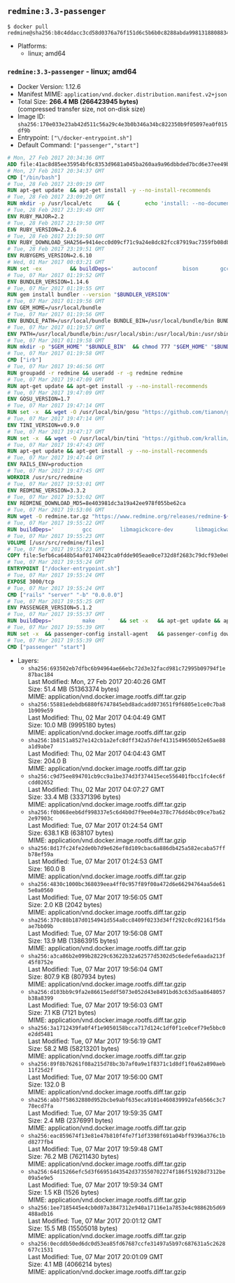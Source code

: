 ## `redmine:3.3-passenger`

```console
$ docker pull redmine@sha256:b8c4ddacc3cd58d0376a76f151d6c5b6b0c8288abda9981318808834c1747ac4
```

-	Platforms:
	-	linux; amd64

### `redmine:3.3-passenger` - linux; amd64

-	Docker Version: 1.12.6
-	Manifest MIME: `application/vnd.docker.distribution.manifest.v2+json`
-	Total Size: **266.4 MB (266423945 bytes)**  
	(compressed transfer size, not on-disk size)
-	Image ID: `sha256:170e033e23ab42d511c56a29c4e3b0b346a34bc822350b9f05097ea0f015df9b`
-	Entrypoint: `["\/docker-entrypoint.sh"]`
-	Default Command: `["passenger","start"]`

```dockerfile
# Mon, 27 Feb 2017 20:34:36 GMT
ADD file:41ac8d85ee35954bf6c8353d9681a045ba260aa9a96dbbded7bcd6e37ee49bea in / 
# Mon, 27 Feb 2017 20:34:37 GMT
CMD ["/bin/bash"]
# Tue, 28 Feb 2017 23:09:19 GMT
RUN apt-get update 	&& apt-get install -y --no-install-recommends 		bzip2 		ca-certificates 		libffi-dev 		libgdbm3 		libssl-dev 		libyaml-dev 		procps 		zlib1g-dev 	&& rm -rf /var/lib/apt/lists/*
# Tue, 28 Feb 2017 23:09:20 GMT
RUN mkdir -p /usr/local/etc 	&& { 		echo 'install: --no-document'; 		echo 'update: --no-document'; 	} >> /usr/local/etc/gemrc
# Tue, 28 Feb 2017 23:19:49 GMT
ENV RUBY_MAJOR=2.2
# Tue, 28 Feb 2017 23:19:50 GMT
ENV RUBY_VERSION=2.2.6
# Tue, 28 Feb 2017 23:19:50 GMT
ENV RUBY_DOWNLOAD_SHA256=9414ecc0d09cf71c9a24e8dc82fcc87919ac7359fb08db2791d6c32bfd157339
# Tue, 28 Feb 2017 23:19:51 GMT
ENV RUBYGEMS_VERSION=2.6.10
# Wed, 01 Mar 2017 00:03:21 GMT
RUN set -ex 		&& buildDeps=' 		autoconf 		bison 		gcc 		libbz2-dev 		libgdbm-dev 		libglib2.0-dev 		libncurses-dev 		libreadline-dev 		libxml2-dev 		libxslt-dev 		make 		ruby 		wget 		xz-utils 	' 	&& apt-get update 	&& apt-get install -y --no-install-recommends $buildDeps 	&& rm -rf /var/lib/apt/lists/* 		&& wget -O ruby.tar.xz "https://cache.ruby-lang.org/pub/ruby/${RUBY_MAJOR%-rc}/ruby-$RUBY_VERSION.tar.xz" 	&& echo "$RUBY_DOWNLOAD_SHA256 *ruby.tar.xz" | sha256sum -c - 		&& mkdir -p /usr/src/ruby 	&& tar -xJf ruby.tar.xz -C /usr/src/ruby --strip-components=1 	&& rm ruby.tar.xz 		&& cd /usr/src/ruby 		&& { 		echo '#define ENABLE_PATH_CHECK 0'; 		echo; 		cat file.c; 	} > file.c.new 	&& mv file.c.new file.c 		&& autoconf 	&& ./configure --disable-install-doc --enable-shared 	&& make -j"$(nproc)" 	&& make install 		&& apt-get purge -y --auto-remove $buildDeps 	&& cd / 	&& rm -r /usr/src/ruby 		&& gem update --system "$RUBYGEMS_VERSION"
# Tue, 07 Mar 2017 01:19:52 GMT
ENV BUNDLER_VERSION=1.14.6
# Tue, 07 Mar 2017 01:19:55 GMT
RUN gem install bundler --version "$BUNDLER_VERSION"
# Tue, 07 Mar 2017 01:19:56 GMT
ENV GEM_HOME=/usr/local/bundle
# Tue, 07 Mar 2017 01:19:56 GMT
ENV BUNDLE_PATH=/usr/local/bundle BUNDLE_BIN=/usr/local/bundle/bin BUNDLE_SILENCE_ROOT_WARNING=1 BUNDLE_APP_CONFIG=/usr/local/bundle
# Tue, 07 Mar 2017 01:19:57 GMT
ENV PATH=/usr/local/bundle/bin:/usr/local/sbin:/usr/local/bin:/usr/sbin:/usr/bin:/sbin:/bin
# Tue, 07 Mar 2017 01:19:58 GMT
RUN mkdir -p "$GEM_HOME" "$BUNDLE_BIN" 	&& chmod 777 "$GEM_HOME" "$BUNDLE_BIN"
# Tue, 07 Mar 2017 01:19:58 GMT
CMD ["irb"]
# Tue, 07 Mar 2017 19:46:56 GMT
RUN groupadd -r redmine && useradd -r -g redmine redmine
# Tue, 07 Mar 2017 19:47:09 GMT
RUN apt-get update && apt-get install -y --no-install-recommends 		ca-certificates 		wget 	&& rm -rf /var/lib/apt/lists/*
# Tue, 07 Mar 2017 19:47:09 GMT
ENV GOSU_VERSION=1.7
# Tue, 07 Mar 2017 19:47:14 GMT
RUN set -x 	&& wget -O /usr/local/bin/gosu "https://github.com/tianon/gosu/releases/download/$GOSU_VERSION/gosu-$(dpkg --print-architecture)" 	&& wget -O /usr/local/bin/gosu.asc "https://github.com/tianon/gosu/releases/download/$GOSU_VERSION/gosu-$(dpkg --print-architecture).asc" 	&& export GNUPGHOME="$(mktemp -d)" 	&& gpg --keyserver ha.pool.sks-keyservers.net --recv-keys B42F6819007F00F88E364FD4036A9C25BF357DD4 	&& gpg --batch --verify /usr/local/bin/gosu.asc /usr/local/bin/gosu 	&& rm -r "$GNUPGHOME" /usr/local/bin/gosu.asc 	&& chmod +x /usr/local/bin/gosu 	&& gosu nobody true
# Tue, 07 Mar 2017 19:47:14 GMT
ENV TINI_VERSION=v0.9.0
# Tue, 07 Mar 2017 19:47:17 GMT
RUN set -x 	&& wget -O /usr/local/bin/tini "https://github.com/krallin/tini/releases/download/$TINI_VERSION/tini" 	&& wget -O /usr/local/bin/tini.asc "https://github.com/krallin/tini/releases/download/$TINI_VERSION/tini.asc" 	&& export GNUPGHOME="$(mktemp -d)" 	&& gpg --keyserver ha.pool.sks-keyservers.net --recv-keys 6380DC428747F6C393FEACA59A84159D7001A4E5 	&& gpg --batch --verify /usr/local/bin/tini.asc /usr/local/bin/tini 	&& rm -r "$GNUPGHOME" /usr/local/bin/tini.asc 	&& chmod +x /usr/local/bin/tini 	&& tini -h
# Tue, 07 Mar 2017 19:47:43 GMT
RUN apt-get update && apt-get install -y --no-install-recommends 		imagemagick 		libmysqlclient18 		libpq5 		libsqlite3-0 				bzr 		git 		mercurial 		openssh-client 		subversion 	&& rm -rf /var/lib/apt/lists/*
# Tue, 07 Mar 2017 19:47:44 GMT
ENV RAILS_ENV=production
# Tue, 07 Mar 2017 19:47:45 GMT
WORKDIR /usr/src/redmine
# Tue, 07 Mar 2017 19:53:01 GMT
ENV REDMINE_VERSION=3.3.2
# Tue, 07 Mar 2017 19:53:02 GMT
ENV REDMINE_DOWNLOAD_MD5=8e403981dc3a19a42ee978f055be62ca
# Tue, 07 Mar 2017 19:53:06 GMT
RUN wget -O redmine.tar.gz "https://www.redmine.org/releases/redmine-${REDMINE_VERSION}.tar.gz" 	&& echo "$REDMINE_DOWNLOAD_MD5 redmine.tar.gz" | md5sum -c - 	&& tar -xvf redmine.tar.gz --strip-components=1 	&& rm redmine.tar.gz files/delete.me log/delete.me 	&& mkdir -p tmp/pdf public/plugin_assets 	&& chown -R redmine:redmine ./
# Tue, 07 Mar 2017 19:55:22 GMT
RUN buildDeps=' 		gcc 		libmagickcore-dev 		libmagickwand-dev 		libmysqlclient-dev 		libpq-dev 		libsqlite3-dev 		make 		patch 	' 	&& set -ex 	&& apt-get update && apt-get install -y $buildDeps --no-install-recommends 	&& rm -rf /var/lib/apt/lists/* 	&& bundle install --without development test 	&& for adapter in mysql2 postgresql sqlite3; do 		echo "$RAILS_ENV:" > ./config/database.yml; 		echo "  adapter: $adapter" >> ./config/database.yml; 		bundle install --without development test; 	done 	&& rm ./config/database.yml 	&& apt-get purge -y --auto-remove $buildDeps
# Tue, 07 Mar 2017 19:55:23 GMT
VOLUME [/usr/src/redmine/files]
# Tue, 07 Mar 2017 19:55:23 GMT
COPY file:5efb6ca648b54af01740423ca0fdde905eae0ce732d8f2683c79dcf93e0e86c5 in / 
# Tue, 07 Mar 2017 19:55:24 GMT
ENTRYPOINT ["/docker-entrypoint.sh"]
# Tue, 07 Mar 2017 19:55:24 GMT
EXPOSE 3000/tcp
# Tue, 07 Mar 2017 19:55:24 GMT
CMD ["rails" "server" "-b" "0.0.0.0"]
# Tue, 07 Mar 2017 19:55:25 GMT
ENV PASSENGER_VERSION=5.1.2
# Tue, 07 Mar 2017 19:55:37 GMT
RUN buildDeps=' 		make 	' 	&& set -x 	&& apt-get update && apt-get install -y --no-install-recommends $buildDeps && rm -rf /var/lib/apt/lists/* 	&& gem install passenger --version "$PASSENGER_VERSION" 	&& apt-get purge -y --auto-remove $buildDeps
# Tue, 07 Mar 2017 19:55:39 GMT
RUN set -x 	&& passenger-config install-agent 	&& passenger-config download-nginx-engine
# Tue, 07 Mar 2017 19:55:39 GMT
CMD ["passenger" "start"]
```

-	Layers:
	-	`sha256:693502eb7dfbc6b94964ae66ebc72d3e32facd981c72995b09794f1e87bac184`  
		Last Modified: Mon, 27 Feb 2017 20:40:26 GMT  
		Size: 51.4 MB (51363374 bytes)  
		MIME: application/vnd.docker.image.rootfs.diff.tar.gzip
	-	`sha256:55881edebdb6880f6747845ebd8adcadd073651f9f6805e1ce0c7ba81b909e59`  
		Last Modified: Thu, 02 Mar 2017 04:04:49 GMT  
		Size: 10.0 MB (9995180 bytes)  
		MIME: application/vnd.docker.image.rootfs.diff.tar.gzip
	-	`sha256:1b8151a8527e142cb1a2efc8dff342a57def4131549650b52e65ae88a1d9abe7`  
		Last Modified: Thu, 02 Mar 2017 04:04:43 GMT  
		Size: 204.0 B  
		MIME: application/vnd.docker.image.rootfs.diff.tar.gzip
	-	`sha256:c9d75ee894701cb9cc9a1be374d3f374415ece556401fbcc1fc4ec6fcdd02652`  
		Last Modified: Thu, 02 Mar 2017 04:07:27 GMT  
		Size: 33.4 MB (33371396 bytes)  
		MIME: application/vnd.docker.image.rootfs.diff.tar.gzip
	-	`sha256:f0b068eeb6df998337e5c6d4b0d7f9ee04e378c776dd4bc09ce7ba622e97903c`  
		Last Modified: Tue, 07 Mar 2017 01:24:54 GMT  
		Size: 638.1 KB (638107 bytes)  
		MIME: application/vnd.docker.image.rootfs.diff.tar.gzip
	-	`sha256:8d17fc24fe2de0b7d9e626ef8d109cbac6a886db425a582ecaba57ffb78ef59a`  
		Last Modified: Tue, 07 Mar 2017 01:24:53 GMT  
		Size: 160.0 B  
		MIME: application/vnd.docker.image.rootfs.diff.tar.gzip
	-	`sha256:4830c1000bc368039eea4ff0c957f89f00a472d6e66294764aa5de615e0a0560`  
		Last Modified: Tue, 07 Mar 2017 19:56:05 GMT  
		Size: 2.0 KB (2042 bytes)  
		MIME: application/vnd.docker.image.rootfs.diff.tar.gzip
	-	`sha256:370c88b187d0154941d554a8cc8409f0233d34ff292c0cd92161f5daae7bb09b`  
		Last Modified: Tue, 07 Mar 2017 19:56:08 GMT  
		Size: 13.9 MB (13863915 bytes)  
		MIME: application/vnd.docker.image.rootfs.diff.tar.gzip
	-	`sha256:a3ca86b2e099b28229c63622b32a62577d5302d5c6edefe6aada213f45f8752e`  
		Last Modified: Tue, 07 Mar 2017 19:56:04 GMT  
		Size: 807.9 KB (807934 bytes)  
		MIME: application/vnd.docker.image.rootfs.diff.tar.gzip
	-	`sha256:d103bb9c9fa2e86615eddf5073e052d43e8491bd63c63d5aa8648057b38a8399`  
		Last Modified: Tue, 07 Mar 2017 19:56:03 GMT  
		Size: 7.1 KB (7121 bytes)  
		MIME: application/vnd.docker.image.rootfs.diff.tar.gzip
	-	`sha256:3a1712439fa0f4f1e9050158bcca717d124c1df0f1ce0cef79e5bbc0e2dd5481`  
		Last Modified: Tue, 07 Mar 2017 19:56:19 GMT  
		Size: 58.2 MB (58213201 bytes)  
		MIME: application/vnd.docker.image.rootfs.diff.tar.gzip
	-	`sha256:89f8b76261f08a215d78bc3b7af0a9e1f8371c1d8df1f0a62a890aeb11f25d2f`  
		Last Modified: Tue, 07 Mar 2017 19:56:00 GMT  
		Size: 132.0 B  
		MIME: application/vnd.docker.image.rootfs.diff.tar.gzip
	-	`sha256:abb7f58632880d952bcbe9abf635eca9101e460839992afeb566c3c778ecd7fa`  
		Last Modified: Tue, 07 Mar 2017 19:59:35 GMT  
		Size: 2.4 MB (2376991 bytes)  
		MIME: application/vnd.docker.image.rootfs.diff.tar.gzip
	-	`sha256:eac859674f13e81e47b810f4fe7f1df3398f691a04bff9396a376c1bd8277fb4`  
		Last Modified: Tue, 07 Mar 2017 19:59:48 GMT  
		Size: 76.2 MB (76211430 bytes)  
		MIME: application/vnd.docker.image.rootfs.diff.tar.gzip
	-	`sha256:64d15266efc5d3f66951d43542d373550702274f186f51928d7312be09a5e9e5`  
		Last Modified: Tue, 07 Mar 2017 19:59:34 GMT  
		Size: 1.5 KB (1526 bytes)  
		MIME: application/vnd.docker.image.rootfs.diff.tar.gzip
	-	`sha256:1ee7185445e4cb0d07a3847312e940a17116e1a7853e4c98862b5d69488adb16`  
		Last Modified: Tue, 07 Mar 2017 20:01:12 GMT  
		Size: 15.5 MB (15505018 bytes)  
		MIME: application/vnd.docker.image.rootfs.diff.tar.gzip
	-	`sha256:0ecddb50ed6dc0d53ea85fd67687ccfe31497a5b97c687631a5c2628677c1531`  
		Last Modified: Tue, 07 Mar 2017 20:01:09 GMT  
		Size: 4.1 MB (4066214 bytes)  
		MIME: application/vnd.docker.image.rootfs.diff.tar.gzip
